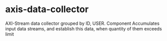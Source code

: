 # axis-data-collector
 AXI-Stream data collector grouped by ID, USER. Component Accumulates input data streams, and establish this data, when quantity of them exceeds limit
